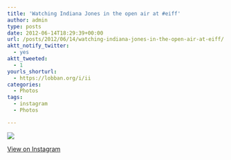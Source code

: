 ```yaml
---
title: 'Watching Indiana Jones in the open air at #eiff'
author: admin
type: posts
date: 2012-06-14T18:29:39+00:00
url: /posts/2012/06/14/watching-indiana-jones-in-the-open-air-at-eiff/
aktt_notify_twitter:
  - yes
aktt_tweeted:
  - 1
yourls_shorturl:
  - https://lobban.org/i/ii
categories:
  - Photos
tags:
  - instagram
  - Photos

---
```

![][1]

[View on Instagram][2]

 [1]: https://lobban.org/wp-content/uploads/HLIC/a9fd81c157061142b390bfd0be6557f5.jpg
 [2]: http://instagr.am/p/L3TLe-KlrO/